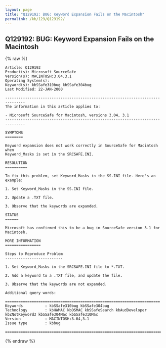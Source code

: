 ```yaml
---
layout: page
title: "Q129192: BUG: Keyword Expansion Fails on the Macintosh"
permalink: /kb/129/Q129192/
---
```


## Q129192: BUG: Keyword Expansion Fails on the Macintosh

{% raw %}

	Article: Q129192
	Product(s): Microsoft SourceSafe
	Version(s): MACINTOSH:3.04,3.1
	Operating System(s): 
	Keyword(s): kbSSafe310bug kbSSafe304bug
	Last Modified: 22-JAN-2000
	
	-------------------------------------------------------------------------------
	The information in this article applies to:
	
	- Microsoft SourceSafe for Macintosh, versions 3.04, 3.1 
	-------------------------------------------------------------------------------
	
	SYMPTOMS
	========
	
	Keyword expansion does not work correctly in SourceSafe for Macintosh when
	Keyword_Masks is set in the SRCSAFE.INI.
	
	RESOLUTION
	==========
	
	To fix this problem, set Keyword_Masks in the SS.INI file. Here's an example:
	
	1. Set Keyword_Masks in the SS.INI file.
	
	2. Update a .TXT file.
	
	3. Observe that the keywords are expanded.
	
	STATUS
	======
	
	Microsoft has confirmed this to be a bug in SourceSafe version 3.1 for
	Macintosh.
	
	MORE INFORMATION
	================
	
	Steps to Reproduce Problem
	--------------------------
	
	1. Set Keyword_Masks in the SRCSAFE.INI file to *.TXT.
	
	2. Add a keyword to a .TXT file, and update the file.
	
	3. Observe that the keywords are not expanded.
	
	Additional query words:
	
	======================================================================
	Keywords          : kbSSafe310bug kbSSafe304bug 
	Technology        : kbHWMAC kbOSMAC kbSSafeSearch kbAudDeveloper kbZNotKeyword3 kbSSafe304Mac kbSSafe310Mac
	Version           : MACINTOSH:3.04,3.1
	Issue type        : kbbug
	
	=============================================================================
	

{% endraw %}
